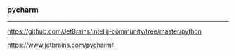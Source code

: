 ### pycharm
---
https://github.com/JetBrains/intellij-community/tree/master/python

https://www.jetbrains.com/pycharm/

```
```

```
```

```
```

